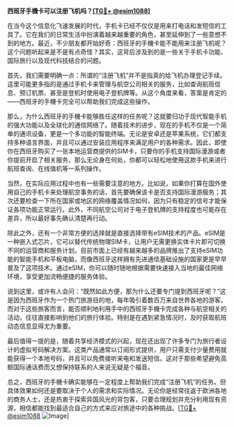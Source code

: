 **西班牙手機卡可以注册飞机吗？[[TG💪+ @esim1088](https://t.me/s/esim1088)]**

在当今这个信息化飞速发展的时代，手机卡已经不仅仅是用来打电话和发短信的工具了。它在我们的日常生活中扮演着越来越重要的角色，甚至延伸到了一些意想不到的地方。最近，不少朋友都开始好奇：西班牙的手機卡能不能用来注册飞机呢？这个问题听起来是不是有点奇怪？其实，这背后涉及到的是一些关于手机卡功能、国际旅行以及现代科技结合的问题。

首先，我们需要明确一点：所谓的“注册飞机”并不是指真的给飞机办理登记手续。这里可能更多指的是通过手机卡来管理与航空公司相关的服务，比如查询航班信息、预订机票、甚至是登机时使用电子登机牌等。从这个角度来看，答案是肯定的——西班牙的手機卡完全可以帮助我们完成这些操作。

那么，为什么西班牙的手機卡能够胜任这样的任务呢？这就要归功于现代智能手机的强大功能以及全球化的通信网络了。随着技术的进步，现在的手机不仅是一个简单的通讯设备，更是一个多功能的智能终端。无论是安卓还是苹果系统，它们都支持多种语言界面，并且可以通过安装应用程序来满足用户的各种需求。因此，即使你在西班牙购买了一张本地运营商提供的SIM卡，只要你的手机支持国际漫游或者你提前开启了相关服务，那么无论身在何处，你都可以轻松地使用这款手机来进行航班查询、在线值机等一系列操作。

当然，在实际应用过程中也有一些需要注意的地方。比如说，如果你打算在国外使用自己的手机卡来处理航空事务的话，首先要确保该卡是否支持国际漫游服务；其次还要检查一下所在国家或地区的网络覆盖情况如何，因为只有稳定的信号才能保证各项功能正常运行。此外，不同航空公司对于电子登机牌的支持程度也可能存在差异，所以最好事先确认清楚再行动。

除此之外，还有一个非常方便的选择就是直接选择带有eSIM技术的产品。eSIM是一种嵌入式芯片，它可以替代传统物理SIM卡，让用户无需更换实体卡片即可切换不同的运营商和服务计划。目前市面上已经有越来越多的品牌推出了支持eSIM功能的智能手机和平板电脑，而像西班牙这样拥有先进通信基础设施的国家更是早早普及了这项技术。通过eSIM，你可以随时随地根据需要快速接入当地的最佳网络环境，享受更加流畅便捷的服务体验。

说到这里，或许有人会问：“既然如此方便，那为什么还要专门提到西班牙呢？”这是因为西班牙作为一个热门旅游目的地，每年吸引着数百万来自世界各地的游客。而对于这些旅客而言，能否顺利地利用手中的西班牙手機卡完成各种与航空相关的活动，往往直接影响到他们的旅行体验。特别是在遇到紧急情况时，及时获取航班动态信息显得尤为重要。

最后值得一提的是，随着共享经济模式的兴起，现在还出现了许多专门为旅行者设计的虚拟号码解决方案。这类产品通常以订阅形式提供，用户只需支付少量费用就能获得一个本地号码，并且可以免费接听来电和发送短信。这对于那些希望避免高额国际通话费而又想保持联系的人来说无疑是个福音。

总之，西班牙的手機卡确实能够在一定程度上帮助我们完成“注册飞机”的任务。但具体效果如何还是要取决于个人的需求和实际情况。无论你是经常往返于欧洲各地的商务人士，还是热衷于探索异国风光的背包客，只要合理规划并充分利用现有资源，相信都能找到最适合自己的方式来应对旅途中的各种挑战。[[TG💪+ @esim1088](https://t.me/s/esim1088) ![Image](https://i.postimg.cc/4NQfJmqS/Snipaste-2025-05-13-00-14-12.png)]